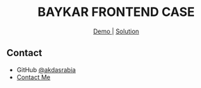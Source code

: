 <h1 align="center">BAYKAR FRONTEND CASE</h1>

<div align="center">
    <a href="https://baykar-frontend-case.netlify.app/">
      Demo
    </a>
    <span> | </span>
    <a href="https://github.com/akdasrabia/Baykar-Frontend-Case">
      Solution
    </a>

</div>


## Contact

- GitHub [@akdasrabia](https://github.com/akdasrabia)
- [Contact Me](mailto:akdasrabian@gmail.com)